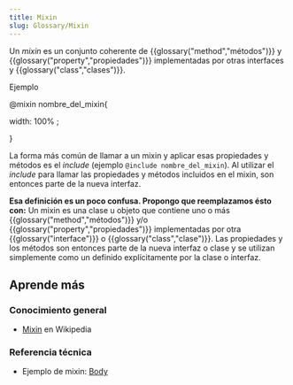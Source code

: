 ```yaml
---
title: Mixin
slug: Glossary/Mixin
---
```


Un _mixin_ es un conjunto coherente de {{glossary("method","métodos")}} y {{glossary("property","propiedades")}} implementadas por otras interfaces y {{glossary("class","clases")}}.

Ejemplo

@mixin nombre_del_mixin{

width: 100% ;

}

La forma más común de llamar a un mixin y aplicar esas propiedades y métodos es el _include_ (ejemplo `@include nombre_del_mixin`). Al utilizar el _include_ para llamar las propiedades y métodos incluidos en el mixin, son entonces parte de la nueva interfaz.

<p class="hidden"><strong>Esa definición es un poco confusa. Propongo que reemplazamos ésto con:</strong> Un mixin es una clase u objeto que contiene uno o más {{glossary("method","métodos")}} y/o {{glossary("property","propiedades")}} implementadas por otra {{glossary("interface")}} o {{glossary("class","clase")}}. Las propiedades y los métodos son entonces parte de la nueva interfaz o clase y se utilizan simplemente como un definido explícitamente por la clase o interfaz.</p>

## Aprende más

### Conocimiento general

- [Mixin](http://es.wikipedia.org/wiki/Mixin) en Wikipedia

### Referencia técnica

- Ejemplo de mixin: [Body](/es/docs/Web/API/Body)
